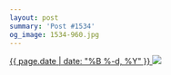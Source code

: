 ```yaml
---
layout: post
summary: 'Post #1534'
og_image: 1534-960.jpg
---
```


<p>
 <time>
  <a href="/1534">
   {{ page.date | date: "%B %-d, %Y" }}
  </a>
 </time>
 <a href="/1534">
  <img data-taken="12/2/2021" sizes="(min-width: 700px) 50vw, calc(100vw - 2rem)" src="{{ site.assets_url }}/1534-480.jpg" srcset="{{ site.assets_url }}/1534-240.jpg 240w, {{ site.assets_url }}/1534-480.jpg 480w, {{ site.assets_url }}/1534-720.jpg 720w, {{ site.assets_url }}/1534-960.jpg 960w"/>
 </a>
</p>

